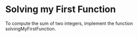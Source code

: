 # Solving my First Function
To compute the sum of two integers, implement the function solvingMyFirstFunction.

